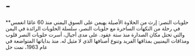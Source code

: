 # -
**حلويات النصر: إرث من الحلاوة الأصيلة يهيمن على السوق اليمني منذ 60 عامًا  انغمس في رحلة من النكهات الساحرة مع حلويات النصر، سلسلة الحلويات الرائدة في اليمن والتي تحتل مكان الصدارة منذ ستة عقود. على مدى أجيال، أسرت حلويات النصر قلوب ومذاقات اليمنيين بمذاقها الفريد وتنوع أصنافها الذي لا مثيل له.  منذ بداياتها المتواضعة في عام 1963، نمت حل
